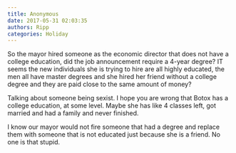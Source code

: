 ```yaml
---
title: Anonymous
date: 2017-05-31 02:03:35
authors: Ripp
categories: Holiday
---
```


 So the mayor hired someone as the economic director that does not have a college education, did the job announcement require a 4-year degree? IT seems the new individuals she is trying to hire are all highly educated, the men all have master degrees and she hired her friend without a college degree and they are paid close to the same amount of money?

Talking about someone being sexist. I hope you are wrong that Botox has a college education, at some level. Maybe she has like 4 classes left, got married and had a family and never finished.

I know our mayor would not fire someone that had a degree and replace them with someone that is not educated just because she is a friend. No one is that stupid.